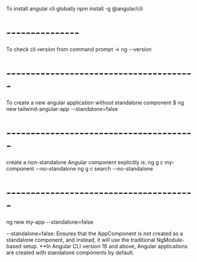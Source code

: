 To install angular cli globally
npm install -g @angular/cli
# ---------------
To check cli version
from command prompt  -> ng --version
# ---------------------------------------
To create a new angular application without standalone component
$ ng new tailwind-angular-app --standalone=false
# ---------------------------------------
create a non-standalone Angular component explicitly is:
ng g c my-component --no-standalone
ng g c search --no-standalone
# ---------------------------------------
ng new my-app --standalone=false

--standalone=false: Ensures that the AppComponent is not created as a standalone component, and instead, it will use the traditional NgModule-based setup.
**In Angular CLI version 16 and above, Angular applications are created with standalone components by default.
